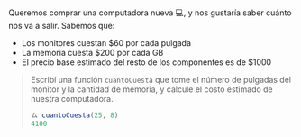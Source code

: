 Queremos comprar una computadora nueva :computer:, y nos gustaría saber cuánto nos va a salir. Sabemos que: 

* Los monitores cuestan $60 por cada pulgada
* La memoria cuesta $200 por cada GB
* El precio base estimado del resto de los componentes es de $1000

> Escribí una función `cuantoCuesta` que tome el número de pulgadas del monitor y la cantidad de memoria, y calcule el costo estimado de nuestra computadora.
> 
> ```javascript
> ム cuantoCuesta(25, 8)
> 4100
> ```